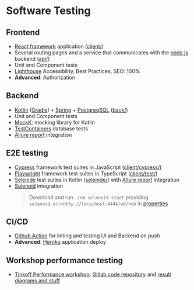 # Software Testing

## Frontend

+ [React framework](https://reactjs.org/) application ([client/](client/))
+ Several routing pages and a service that communicates
  with the [node.js](https://nodejs.org/) backend ([api/](api/))
+ Unit and Component tests
+ [Lighthouse](https://developers.google.com/web/tools/lighthouse/)
  Accessibility, Best Practices, SEO: 100%
+ **Advanced**: Authorization

## Backend

+ [Kotlin](https://kotlinlang.org/) ([Gradle](https://gradle.org/)) +
  [Spring](https://spring.io/) +
  [PostgreqSQL](https://www.postgresql.org/) ([back/](back/))
+ Unit and Component tests
+ [MockK](https://mockk.io/): mocking library for Kotlin
+ [TestContainers](https://testcontainers.org/) database tests
+ [Allure report](https://docs.qameta.io/allure/) integration

## E2E testing

+ [Cypress](https://www.cypress.io/) framework test suites in JavaScript ([client/cypress/](client/cypress/))
+ [Playwright](https://playwright.dev/) framework test suites in TypeScript ([client/test/](client/test/))
+ [Selenide](https://selenide.org/) test suites in Kotlin ([selenide/](selenide/))
  with [Allure report](https://docs.qameta.io/allure/) integration
+ [Selenoid](https://aerokube.com/selenoid/latest/) integration
  > Download and run `./cm selenoid start` providing
  > `selenoid.url=http://localhost:4444/wd/hub` in
  > [properties](selenide/src/test/resources/properties.properties)

## CI/CD

+ [Github Action](https://github.com/features/actions) for linting and
  testing UI and Backend on push
+ **Advanced**: [Heroku](https://heroku.com/) application deploy

## Workshop performance testing

+ [Tinkoff Performance workshop](https://gitlab.com/tinkoffperfworkshop/):
  [Gitlab code repository](https://gitlab.com/tinkoff-performance-workshop-results/software-testing/)
  and [result diagrams and stuff](https://tinkoff-performance-workshop-results.gitlab.io/software-testing/)
